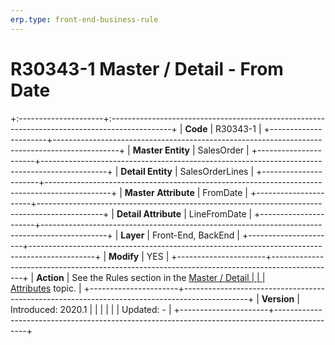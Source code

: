 ```yaml
---
erp.type: front-end-business-rule
---
```


# R30343-1 Master / Detail - From Date
+:---------------------+:---------------------------------------------------------------------------------------------+
| **Code**             | R30343-1                                                                                     |
+----------------------+----------------------------------------------------------------------------------------------+
| **Master Entity**    | SalesOrder                                                                                   |
+----------------------+----------------------------------------------------------------------------------------------+
| **Detail Entity**    | SalesOrderLines                                                                              |
+----------------------+----------------------------------------------------------------------------------------------+
| **Master Attribute** | FromDate                                                                                     |
+----------------------+----------------------------------------------------------------------------------------------+
| **Detail Attribute** | LineFromDate                                                                                 |
+----------------------+----------------------------------------------------------------------------------------------+
| **Layer**            | Front-End, BackEnd                                                                           |
+----------------------+----------------------------------------------------------------------------------------------+
| **Modify**           | YES                                                                                          |
+----------------------+----------------------------------------------------------------------------------------------+
| **Action**           | See the Rules section in the [Master / Detail                                                |
|                      | Attributes](https://confluence.erp.net/pages/viewpage.action?pageId=2523212) topic.          |
+----------------------+----------------------------------------------------------------------------------------------+
| **Version**          | Introduced: 2020.1                                                                           |
|                      |                                                                                              |
|                      | Updated: -                                                                                   |
+----------------------+----------------------------------------------------------------------------------------------+
